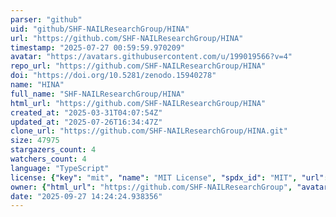 ```yaml
---
parser: "github"
uid: "github/SHF-NAILResearchGroup/HINA"
url: "https://github.com/SHF-NAILResearchGroup/HINA"
timestamp: "2025-07-27 00:59:59.970209"
avatar: "https://avatars.githubusercontent.com/u/199019566?v=4"
repo_url: "https://github.com/SHF-NAILResearchGroup/HINA"
doi: "https://doi.org/10.5281/zenodo.15940278"
name: "HINA"
full_name: "SHF-NAILResearchGroup/HINA"
html_url: "https://github.com/SHF-NAILResearchGroup/HINA"
created_at: "2025-03-31T04:07:54Z"
updated_at: "2025-07-26T16:34:47Z"
clone_url: "https://github.com/SHF-NAILResearchGroup/HINA.git"
size: 47975
stargazers_count: 4
watchers_count: 4
language: "TypeScript"
license: {"key": "mit", "name": "MIT License", "spdx_id": "MIT", "url": "https://api.github.com/licenses/mit", "node_id": "MDc6TGljZW5zZTEz"}
owner: {"html_url": "https://github.com/SHF-NAILResearchGroup", "avatar_url": "https://avatars.githubusercontent.com/u/199019566?v=4", "login": "SHF-NAILResearchGroup", "type": "Organization"}
date: "2025-09-27 14:24:24.938356"
---
```

